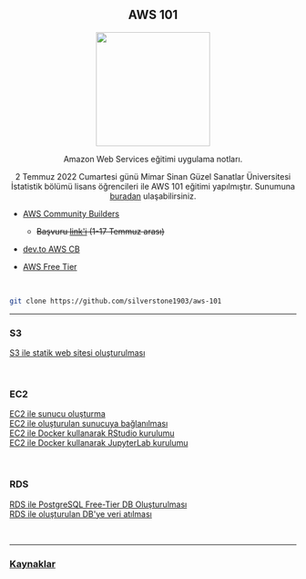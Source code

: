 <center>
<b>
<h2>
AWS 101
</h2>
</b>
<p style="text-align:center">
<img src="https://upload.wikimedia.org/wikipedia/commons/9/93/Amazon_Web_Services_Logo.svg" width="200">
</p>
Amazon Web Services eğitimi uygulama notları.

2 Temmuz 2022 Cumartesi günü Mimar Sinan Güzel Sanatlar Üniversitesi İstatistik bölümü lisans öğrencileri ile AWS 101 eğitimi yapılmıştır. Sunumuna [buradan](presentation/aws-intro.pdf) ulaşabilirsiniz. 
</center>


* [AWS Community Builders](https://aws.amazon.com/developer/community/community-builders) 
    * ~~Başvuru [link'i](https://amazonmr.au1.qualtrics.com/jfe/form/SV_0k2OKbXiDwINdsO) (1-17 Temmuz arası)~~

* [dev.to AWS CB](https://dev.to/aws-builders)
* [AWS Free Tier](https://aws.amazon.com/tr/free/?all-free-tier.sort-by=item.additionalFields.SortRank&all-free-tier.sort-order=asc&awsf.Free%20Tier%20Types=*all&awsf.Free%20Tier%20Categories=*all)

<br>

```bash
git clone https://github.com/silverstone1903/aws-101
```

---

### S3 
[S3 ile statik web sitesi oluşturulması](s3/s3.md) 

<br>

### EC2
[EC2 ile sunucu oluşturma](ec2/ec2-launch.md) \
[EC2 ile oluşturulan sunucuya bağlanılması](ec2/ec2-con.md) \
[EC2 ile Docker kullanarak RStudio kurulumu](ec2/rstudio.md) \
[EC2 ile Docker kullanarak JupyterLab kurulumu](ec2/jupyter.md) 

<br>

### RDS
[RDS ile PostgreSQL Free-Tier DB Oluşturulması](rds/rds-launch.md) \
[RDS ile oluşturulan DB'ye veri atılması](rds/rds-insert.md)

<br>

---
### [Kaynaklar](kaynaklar.md)



